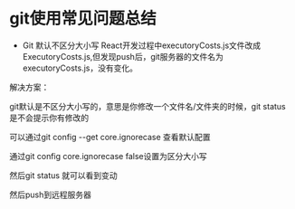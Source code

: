 # git使用常见问题总结

* Git 默认不区分大小写
React开发过程中executoryCosts.js文件改成ExecutoryCosts.js,但发现push后，git服务器的文件名为executoryCosts.js，没有变化。

解决方案：

git默认是不区分大小写的，意思是你修改一个文件名/文件夹的时候，git status 是不会提示你有修改的 

可以通过git config --get core.ignorecase 查看默认配置

通过git config core.ignorecase false设置为区分大小写

然后git status 就可以看到变动

然后push到远程服务器